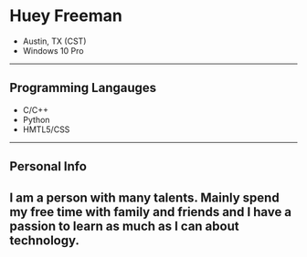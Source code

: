 # Huey Freeman

- Austin, TX (CST)
- Windows 10 Pro
---
## Programming Langauges
- C/C++
- Python
- HMTL5/CSS
---
## Personal Info
I am a person with many talents. Mainly spend my free time with family and friends and I have a passion to learn as much as I can about technology.
---
